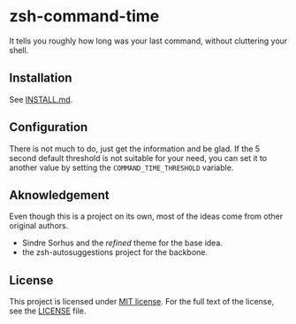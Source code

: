 # zsh-command-time

It tells you roughly how long was your last command, without cluttering your shell.

## Installation

See [INSTALL.md](INSTALL.md).

## Configuration

There is not much to do, just get the information and be glad. If the 5 second
default threshold is not suitable for your need, you can set it to another value by setting the `COMMAND_TIME_THRESHOLD` variable.

## Aknowledgement

Even though this is a project on its own, most of the ideas come from other original authors.

- Sindre Sorhus and the _refined_ theme for the base idea.
- the zsh-autosuggestions project for the backbone.

## License

This project is licensed under [MIT license](http://opensource.org/licenses/MIT).
For the full text of the license, see the [LICENSE](LICENSE) file.
